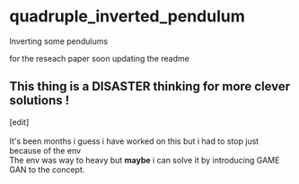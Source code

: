 # quadruple_inverted_pendulum
Inverting some pendulums 

for the reseach paper soon updating the readme 

## This thing is a DISASTER thinking for more clever solutions ! 
[edit]</br></br>
It's been months i guess i have worked on this but i had to stop just because of the env </br>
The env was way to heavy but <b>maybe</b> i can solve it by introducing GAME GAN to the concept.
</br>

